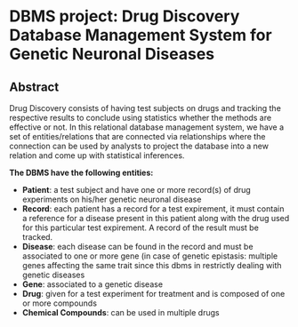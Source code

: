 # DBMS project: Drug Discovery Database Management System for Genetic Neuronal Diseases

## Abstract

Drug Discovery consists of having test subjects on drugs and tracking the respective results to conclude using statistics whether the methods are effective or not. 
In this relational database management system, we have a set of entities/relations that are connected via relationships where the connection can be used by analysts to project the database into a new relation and come up with statistical inferences.

**The DBMS have the following entities:**

* **Patient**: a test subject and have one or more record(s) of drug experiments on his/her genetic neuronal disease
* **Record**: each patient has a record for a test expirement, it must contain a reference for a disease present in this patient along with the drug used for this particular test expirement. A record of the result must be tracked.
* **Disease**: each disease can be found in the record and must be associated to one or more gene (in case of genetic epistasis: multiple genes affecting the same trait since this dbms in restrictly dealing with genetic diseases
* **Gene**: associated to a genetic disease
* **Drug**: given for a test experiment for treatment and is composed of one or more compounds
* **Chemical Compounds**: can be used in multiple drugs

